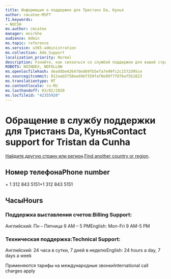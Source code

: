 ```yaml
---
title: Информация о поддержке для Тристанs Da, Кунья
author: cmcatee-MSFT
f1.keywords:
- NOCSH
ms.author: cmcatee
manager: mnirkhe
audience: Admin
ms.topic: reference
ms.service: o365-administration
ms.collection: Adm_Support
localization_priority: Normal
description: Узнайте, как связаться со службой поддержки для вашей страны или региона.
ROBOTS: NOINDEX, NOFOLLOW
ms.openlocfilehash: deaddbe42647ded69fb5efa7e99fc2c1572d95ce
ms.sourcegitcommit: 812aab5f58eed4bf359faf0e99f7f876af5b1023
ms.translationtype: MT
ms.contentlocale: ru-RU
ms.lasthandoff: 03/02/2020
ms.locfileid: "42355920"
---
```

# <a name="contact-support-for-tristan-da-cunha"></a><span data-ttu-id="f46cf-103">Обращение в службу поддержки для Тристанs Da, Кунья</span><span class="sxs-lookup"><span data-stu-id="f46cf-103">Contact support for Tristan da Cunha</span></span>

<span data-ttu-id="f46cf-104">[Найдите другую страну или регион](../contact-support-for-business-products.md).</span><span class="sxs-lookup"><span data-stu-id="f46cf-104">[Find another country or region](../contact-support-for-business-products.md).</span></span>

## <a name="phone-number"></a><span data-ttu-id="f46cf-105">Номер телефона</span><span class="sxs-lookup"><span data-stu-id="f46cf-105">Phone number</span></span>
<span data-ttu-id="f46cf-106">+ 1 312 843 5151</span><span class="sxs-lookup"><span data-stu-id="f46cf-106">+1 312 843 5151</span></span>

## <a name="hours"></a><span data-ttu-id="f46cf-107">Часы</span><span class="sxs-lookup"><span data-stu-id="f46cf-107">Hours</span></span>
### <a name="billing-support"></a><span data-ttu-id="f46cf-108">Поддержка выставления счетов:</span><span class="sxs-lookup"><span data-stu-id="f46cf-108">Billing Support:</span></span>

<span data-ttu-id="f46cf-109">Английский: Пн – Пятница 9 AM – 5 PM</span><span class="sxs-lookup"><span data-stu-id="f46cf-109">English: Mon-Fri 9 AM-5 PM</span></span>

### <a name="technical-support"></a><span data-ttu-id="f46cf-110">Техническая поддержка:</span><span class="sxs-lookup"><span data-stu-id="f46cf-110">Technical Support:</span></span>

<span data-ttu-id="f46cf-111">Английский: 24 часа в сутки, 7 дней в неделю</span><span class="sxs-lookup"><span data-stu-id="f46cf-111">English: 24 hours a day, 7 days a week</span></span>

<span data-ttu-id="f46cf-112">Применяются тарифы на международные звонки</span><span class="sxs-lookup"><span data-stu-id="f46cf-112">International call charges apply</span></span>
